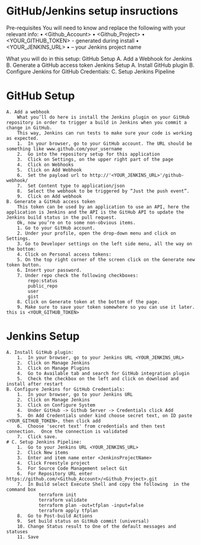 # GitHub/Jenkins setup insructions 

Pre-requisites
	You will need to know and replace the following with your relevant info:
	•	<Github_Account>
	•	<Github_Project>
	•	<YOUR_GITHUB_TOKEN> - generated during install
	•	<YOUR_JENKINS_URL>
	•	<JenkinsProjectName> – your Jenkins project name
		
What you will do in this setup:
GitHub Setup
	A. Add a Webhook for Jenkins
	B. Generate a GitHub access token
Jenkins Setup
	A.	Install GitHub plugin
	B.	Configure Jenkins for GitHub Credentials:
	C. Setup Jenkins Pipeline
	
# GitHub Setup 
	A. Add a webhook
		What you’ll do here is install the Jenkins plugin on your GitHub repository in order to trigger a build in Jenkins when you commit a change in GitHub. 
		This way, Jenkins can run tests to make sure your code is working as expected.
		1.	In your browser, go to your GitHub account. The URL should be something like www.github.com/your_username
		2.	Go into the repository setup for this application
		3.	Click on Settings, on the upper right part of the page
		4.	Click on Webhooks
		5.	Click on Add Webhook
		6.	Set the payload url to http://'<YOUR_JENKINS_URL>'/github-webhook/
		7.	Set Content type to application/json
		8.	Select the webhook to be triggered by “Just the push event”.
		9.	Click on Add webhook
 	B. Generate a GitHub access token
		This token can be used by an application to use an API, here the application is Jenkins and the API is the GitHub API to update the Jenkins build status in the pull request.
		Ok, now you’re on to some non-obvious items.
		1. Go to your GitHub account.
		2. Under your profile, open the drop-down menu and click on Settings.
		3. Go to Developer settings on the left side menu, all the way on the bottom:
		4. Click on Personal access tokens:
		5. On the top right corner of the screen click on the Generate new token button.
		6. Insert your password.
		7. Under repo check the following checkboxes: 
			repo:status
			public_repo
			user
			gist
		8. Click on Generate token at the bottom of the page.
		9. Make sure to save your token somewhere so you can use it later. this is <YOUR_GITHUB_TOKEN>

# Jenkins Setup  
	A. Install GitHub plugin:
		1.	In your browser, go to your Jenkins URL <YOUR_JENKINS_URL>
		2.	Click on Manage Jenkins
		3.	Click on Manage Plugins
		4.	Go to Available tab and search for GitHub integration plugin
		5.	Check the checkbox on the left and click on download and install after restart
	B. Configure Jenkins for GitHub Credentials: 
		1.	In your browser, go to your Jenkins URL
		2.	Click on Manage Jenkins
		3.	Click on Configure System
		4.  Under GitHub -> Github Server -> Credentials click Add
		5.	On Add Credentials under kind choose secret text, on ID paste <YOUR_GITHUB_TOKEN>, then click add
		6. 	Choose 'secret text' from credentials and then test connection.  Once the connection is validated 
		7.	Click save.
	# C. Setup Jenkins Pipeline:
		1.	Go to your Jenkins URL <YOUR_JENKINS_URL>
		2.  Click New items
		3. 	Enter and item name enter <JenkinsProjectName>
		4.  Click Freestyle project
		5.	For Source Code Management select Git
		6.	For Repository URL enter https://github.com/<Github_Account>/<Github_Project>.git
		7.  In Build select Execute Shell and copy the following  in the command box
				terraform init
				terraform validate
				terraform plan -out=tfplan -input=false
				terraform apply tfplan
		8.	Go to Post-build Actions
		9.	Set build status on GitHub commit (universal)
		10.	Change Status result to One of the default messages and statuses
		11.	Save
    
